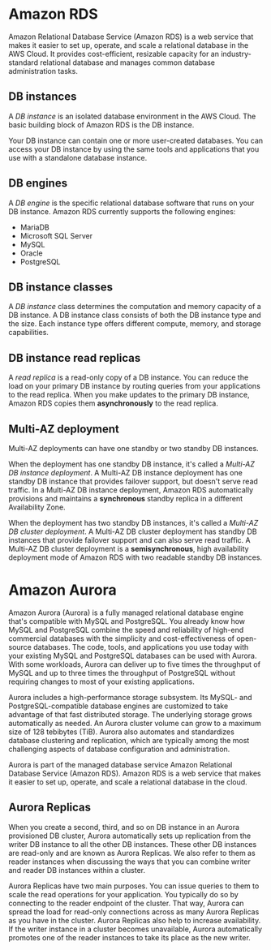 # Amazon RDS

Amazon Relational Database Service (Amazon RDS) is a web service that makes it easier to set up, operate, and scale a relational database in the AWS Cloud. It provides cost-efficient, resizable capacity for an industry-standard relational database and manages common database administration tasks.

## DB instances

A *DB instance* is an isolated database environment in the AWS Cloud. The basic building block of Amazon RDS is the DB instance.

Your DB instance can contain one or more user-created databases. You can access your DB instance by using the same tools and applications that you use with a standalone database instance.

## DB engines

A *DB engine* is the specific relational database software that runs on your DB instance. Amazon RDS currently supports the following engines:

- MariaDB
- Microsoft SQL Server
- MySQL
- Oracle
- PostgreSQL

## DB instance classes

A *DB instance* class determines the computation and memory capacity of a DB instance. A DB instance class consists of both the DB instance type and the size. Each instance type offers different compute, memory, and storage capabilities.

## DB instance read replicas

A *read replica* is a read-only copy of a DB instance. You can reduce the load on your primary DB instance by routing queries from your applications to the read replica. When you make updates to the primary DB instance, Amazon RDS copies them **asynchronously** to the read replica.

## Multi-AZ deployment

Multi-AZ deployments can have one standby or two standby DB instances.

When the deployment has one standby DB instance, it's called a *Multi-AZ DB instance deployment*. A Multi-AZ DB instance deployment has one standby DB instance that provides failover support, but doesn't serve read traffic. In a Multi-AZ DB instance deployment, Amazon RDS automatically provisions and maintains a **synchronous** standby replica in a different Availability Zone.

When the deployment has two standby DB instances, it's called a *Multi-AZ DB cluster deployment*. A Multi-AZ DB cluster deployment has standby DB instances that provide failover support and can also serve read traffic. A Multi-AZ DB cluster deployment is a **semisynchronous**, high availability deployment mode of Amazon RDS with two readable standby DB instances.

# Amazon Aurora

Amazon Aurora (Aurora) is a fully managed relational database engine that's compatible with MySQL and PostgreSQL. You already know how MySQL and PostgreSQL combine the speed and reliability of high-end commercial databases with the simplicity and cost-effectiveness of open-source databases. The code, tools, and applications you use today with your existing MySQL and PostgreSQL databases can be used with Aurora. With some workloads, Aurora can deliver up to five times the throughput of MySQL and up to three times the throughput of PostgreSQL without requiring changes to most of your existing applications.

Aurora includes a high-performance storage subsystem. Its MySQL- and PostgreSQL-compatible database engines are customized to take advantage of that fast distributed storage. The underlying storage grows automatically as needed. An Aurora cluster volume can grow to a maximum size of 128 tebibytes (TiB). Aurora also automates and standardizes database clustering and replication, which are typically among the most challenging aspects of database configuration and administration.

Aurora is part of the managed database service Amazon Relational Database Service (Amazon RDS). Amazon RDS is a web service that makes it easier to set up, operate, and scale a relational database in the cloud.

## Aurora Replicas

When you create a second, third, and so on DB instance in an Aurora provisioned DB cluster, Aurora automatically sets up replication from the writer DB instance to all the other DB instances. These other DB instances are read-only and are known as Aurora Replicas. We also refer to them as reader instances when discussing the ways that you can combine writer and reader DB instances within a cluster.

Aurora Replicas have two main purposes. You can issue queries to them to scale the read operations for your application. You typically do so by connecting to the reader endpoint of the cluster. That way, Aurora can spread the load for read-only connections across as many Aurora Replicas as you have in the cluster. Aurora Replicas also help to increase availability. If the writer instance in a cluster becomes unavailable, Aurora automatically promotes one of the reader instances to take its place as the new writer.

